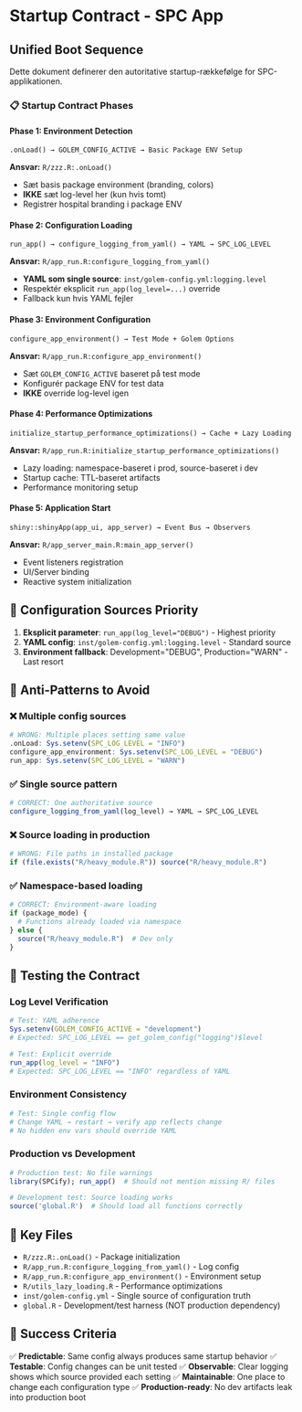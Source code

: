 # Startup Contract - SPC App

## Unified Boot Sequence

Dette dokument definerer den autoritative startup-rækkefølge for SPC-applikationen.

### 📋 Startup Contract Phases

#### Phase 1: Environment Detection
```
.onLoad() → GOLEM_CONFIG_ACTIVE → Basic Package ENV Setup
```

**Ansvar:** `R/zzz.R:.onLoad()`
- Sæt basis package environment (branding, colors)
- **IKKE** sæt log-level her (kun hvis tomt)
- Registrer hospital branding i package ENV

#### Phase 2: Configuration Loading
```
run_app() → configure_logging_from_yaml() → YAML → SPC_LOG_LEVEL
```

**Ansvar:** `R/app_run.R:configure_logging_from_yaml()`
- **YAML som single source**: `inst/golem-config.yml:logging.level`
- Respektér eksplicit `run_app(log_level=...)` override
- Fallback kun hvis YAML fejler

#### Phase 3: Environment Configuration
```
configure_app_environment() → Test Mode + Golem Options
```

**Ansvar:** `R/app_run.R:configure_app_environment()`
- Sæt `GOLEM_CONFIG_ACTIVE` baseret på test mode
- Konfigurér package ENV for test data
- **IKKE** override log-level igen

#### Phase 4: Performance Optimizations
```
initialize_startup_performance_optimizations() → Cache + Lazy Loading
```

**Ansvar:** `R/app_run.R:initialize_startup_performance_optimizations()`
- Lazy loading: namespace-baseret i prod, source-baseret i dev
- Startup cache: TTL-baseret artifacts
- Performance monitoring setup

#### Phase 5: Application Start
```
shiny::shinyApp(app_ui, app_server) → Event Bus → Observers
```

**Ansvar:** `R/app_server_main.R:main_app_server()`
- Event listeners registration
- UI/Server binding
- Reactive system initialization

## 🎯 Configuration Sources Priority

1. **Eksplicit parameter**: `run_app(log_level="DEBUG")` - Highest priority
2. **YAML config**: `inst/golem-config.yml:logging.level` - Standard source
3. **Environment fallback**: Development="DEBUG", Production="WARN" - Last resort

## 🚫 Anti-Patterns to Avoid

### ❌ Multiple config sources
```r
# WRONG: Multiple places setting same value
.onLoad: Sys.setenv(SPC_LOG_LEVEL = "INFO")
configure_app_environment: Sys.setenv(SPC_LOG_LEVEL = "DEBUG")
run_app: Sys.setenv(SPC_LOG_LEVEL = "WARN")
```

### ✅ Single source pattern
```r
# CORRECT: One authoritative source
configure_logging_from_yaml(log_level) → YAML → SPC_LOG_LEVEL
```

### ❌ Source loading in production
```r
# WRONG: File paths in installed package
if (file.exists("R/heavy_module.R")) source("R/heavy_module.R")
```

### ✅ Namespace-based loading
```r
# CORRECT: Environment-aware loading
if (package_mode) {
  # Functions already loaded via namespace
} else {
  source("R/heavy_module.R")  # Dev only
}
```

## 🧪 Testing the Contract

### Log Level Verification
```r
# Test: YAML adherence
Sys.setenv(GOLEM_CONFIG_ACTIVE = "development")
# Expected: SPC_LOG_LEVEL == get_golem_config("logging")$level

# Test: Explicit override
run_app(log_level = "INFO")
# Expected: SPC_LOG_LEVEL == "INFO" regardless of YAML
```

### Environment Consistency
```r
# Test: Single config flow
# Change YAML → restart → verify app reflects change
# No hidden env vars should override YAML
```

### Production vs Development
```r
# Production test: No file warnings
library(SPCify); run_app()  # Should not mention missing R/ files

# Development test: Source loading works
source('global.R')  # Should load all functions correctly
```

## 📁 Key Files

- `R/zzz.R:.onLoad()` - Package initialization
- `R/app_run.R:configure_logging_from_yaml()` - Log config
- `R/app_run.R:configure_app_environment()` - Environment setup
- `R/utils_lazy_loading.R` - Performance optimizations
- `inst/golem-config.yml` - Single source of configuration truth
- `global.R` - Development/test harness (NOT production dependency)

## 🎯 Success Criteria

✅ **Predictable**: Same config always produces same startup behavior
✅ **Testable**: Config changes can be unit tested
✅ **Observable**: Clear logging shows which source provided each setting
✅ **Maintainable**: One place to change each configuration type
✅ **Production-ready**: No dev artifacts leak into production boot